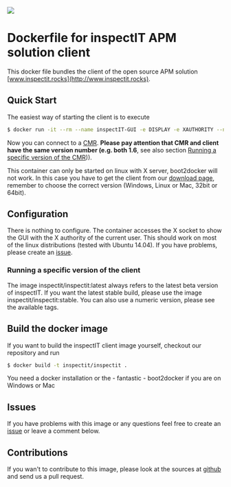 [![](https://badge.imagelayers.io/inspectit/inspectit:latest.svg)](https://imagelayers.io/?images=inspectit/inspectit:latest 'Get your own badge on imagelayers.io')

# Dockerfile for inspectIT APM solution client
This docker file bundles the client of the open source APM solution [www.inspectit.rocks](http://www.inspectit.rocks).

## Quick Start
The easiest way of starting the client is to execute

```bash
$ docker run -it --rm --name inspectIT-GUI -e DISPLAY -e XAUTHORITY --net=host -v $XAUTHORITY:$XAUTHORITY inspectit/inspectit
```

Now you can connect to a [CMR](https://registry.hub.docker.com/u/inspectit/cmr/). **Please pay attention that CMR and client have the same version number (e.g. both 1.6**, see also section [Running a specific version of the CMR](#running-a-specific-version-of-the-client))).

This container can only be started on linux with X server, boot2docker will not work. In this case you have to get the client from our [download page](http://www.inspectit.rocks/#downloads), remember to choose the correct version (Windows, Linux or Mac, 32bit or 64bit).

## Configuration
There is nothing to configure. The container accesses the X socket to show the GUI with the X authority of the current user. This should work on most of the linux distributions (tested with Ubuntu 14.04). If you have problems, please create an [issue](https://github.com/inspectit-docker/inspectit/issues/new).

### Running a specific version of the client
The image inspectit/inspectit:latest always refers to the latest beta version of inspectIT. If you want the latest stable build, please use the image inspectit/inspectit:stable. You can also use a numeric version, please see the available tags. 

## Build the docker image
If you want to build the inspectIT client image yourself, checkout our repository and run 

```bash
$ docker build -t inspectit/inspectit .
```

You need a docker installation or the - fantastic - boot2docker if you are on Windows or Mac

## Issues
If you have problems with this image or any questions feel free to create an [issue](https://github.com/inspectit-docker/inspectit/issues/new) or leave a comment below.

## Contributions
If you wan't to contribute to this image, please look at the sources at [github](https://github.com/inspectit-docker/inspectit) and send us a pull request.
